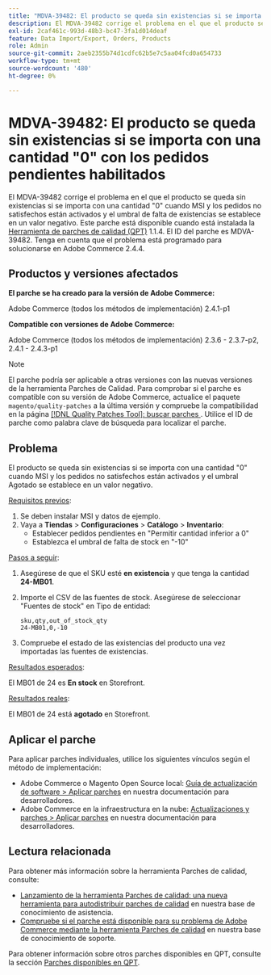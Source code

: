 ```yaml
---
title: "MDVA-39482: El producto se queda sin existencias si se importa con una cantidad '0' con los pedidos pendientes habilitados"
description: El MDVA-39482 corrige el problema en el que el producto se queda sin existencias si se importa con una cantidad "0" cuando MSI y los pedidos no satisfechos están activados y el umbral de falta de existencias se establece en un valor negativo. Este parche está disponible cuando está instalada la [Quality Patches Tool (QPT)](https://experienceleague.adobe.com/es/docs/commerce-operations/upgrade-guide/patches/overview) 1.1.4. El ID del parche es MDVA-39482. Tenga en cuenta que el problema está programado para solucionarse en Adobe Commerce 2.4.4.
exl-id: 2caf461c-993d-48b3-bc47-3fa1d014deaf
feature: Data Import/Export, Orders, Products
role: Admin
source-git-commit: 2aeb2355b74d1cdfc62b5e7c5aa04fcd0a654733
workflow-type: tm+mt
source-wordcount: '480'
ht-degree: 0%

---
```


# MDVA-39482: El producto se queda sin existencias si se importa con una cantidad &quot;0&quot; con los pedidos pendientes habilitados

El MDVA-39482 corrige el problema en el que el producto se queda sin existencias si se importa con una cantidad &quot;0&quot; cuando MSI y los pedidos no satisfechos están activados y el umbral de falta de existencias se establece en un valor negativo. Este parche está disponible cuando está instalada la [Herramienta de parches de calidad (QPT)](https://experienceleague.adobe.com/es/docs/commerce-operations/upgrade-guide/patches/overview) 1.1.4. El ID del parche es MDVA-39482. Tenga en cuenta que el problema está programado para solucionarse en Adobe Commerce 2.4.4.

## Productos y versiones afectados

**El parche se ha creado para la versión de Adobe Commerce:**

Adobe Commerce (todos los métodos de implementación) 2.4.1-p1

**Compatible con versiones de Adobe Commerce:**

Adobe Commerce (todos los métodos de implementación) 2.3.6 - 2.3.7-p2, 2.4.1 - 2.4.3-p1

>[!NOTE]
>
>El parche podría ser aplicable a otras versiones con las nuevas versiones de la herramienta Parches de Calidad. Para comprobar si el parche es compatible con su versión de Adobe Commerce, actualice el paquete `magento/quality-patches` a la última versión y compruebe la compatibilidad en la página [[!DNL Quality Patches Tool]: buscar parches ](https://experienceleague.adobe.com/tools/commerce-quality-patches/index.html?lang=es). Utilice el ID de parche como palabra clave de búsqueda para localizar el parche.

## Problema

El producto se queda sin existencias si se importa con una cantidad &quot;0&quot; cuando MSI y los pedidos no satisfechos están activados y el umbral Agotado se establece en un valor negativo.

<u>Requisitos previos</u>:

1. Se deben instalar MSI y datos de ejemplo.
1. Vaya a **Tiendas** > **Configuraciones** > **Catálogo** > **Inventario**:
   * Establecer pedidos pendientes en &quot;Permitir cantidad inferior a 0&quot;
   * Establezca el umbral de falta de stock en &quot;-10&quot;

<u>Pasos a seguir</u>:

1. Asegúrese de que el SKU esté **en existencia** y que tenga la cantidad **24-MB01**.
1. Importe el CSV de las fuentes de stock. Asegúrese de seleccionar &quot;Fuentes de stock&quot; en Tipo de entidad:

   ```code panel
   sku,qty,out_of_stock_qty
   24-MB01,0,-10
   ```

1. Compruebe el estado de las existencias del producto una vez importadas las fuentes de existencias.

<u>Resultados esperados</u>:

El MB01 de 24 es **En stock** en Storefront.

<u>Resultados reales</u>:

El MB01 de 24 está **agotado** en Storefront.

## Aplicar el parche

Para aplicar parches individuales, utilice los siguientes vínculos según el método de implementación:

* Adobe Commerce o Magento Open Source local: [Guía de actualización de software > Aplicar parches](https://experienceleague.adobe.com/es/docs/commerce-operations/tools/quality-patches-tool/usage) en nuestra documentación para desarrolladores.
* Adobe Commerce en la infraestructura en la nube: [Actualizaciones y parches > Aplicar parches](https://experienceleague.adobe.com/es/docs/commerce-cloud-service/user-guide/develop/upgrade/apply-patches) en nuestra documentación para desarrolladores.

## Lectura relacionada

Para obtener más información sobre la herramienta Parches de calidad, consulte:

* [Lanzamiento de la herramienta Parches de calidad: una nueva herramienta para autodistribuir parches de calidad](/help/announcements/adobe-commerce-announcements/magento-quality-patches-released-new-tool-to-self-serve-quality-patches.md) en nuestra base de conocimiento de asistencia.
* [Compruebe si el parche está disponible para su problema de Adobe Commerce mediante la herramienta Parches de calidad](/help/support-tools/patches-available-in-qpt-tool/check-patch-for-magento-issue-with-magento-quality-patches.md) en nuestra base de conocimiento de soporte.

Para obtener información sobre otros parches disponibles en QPT, consulte la sección [Parches disponibles en QPT](https://support.magento.com/hc/en-us/sections/360010506631-Patches-available-in-QPT-tool-).
